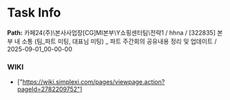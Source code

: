 # Task Info

**Path:** 카페24(주)\본사사업장\[CG]MI본부\Y쇼핑센터팀\전략1 / hhna / [322835] 본부 내 소통 (팀_파트 미팅, 대표님 미팅) _ 파트 주간회의 공유내용 정리 및 업데이트 / 2025-09-01_00-00-00

### WIKI
- ["https://wiki.simplexi.com/pages/viewpage.action?pageId=2782209752"]

